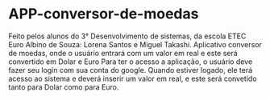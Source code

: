 # APP-conversor-de-moedas
Feito pelos alunos do 3° Desenvolvimento de sistemas, da escola ETEC Euro Albino de Souza: Lorena Santos e Miguel Takashi.
Aplicativo conversor de moedas, onde o usuário entrará com um valor em real e este será convertido em Dolar e Euro
Para ter o acesso a aplicação, o usuário deve fazer seu login com sua conta do google. Quando estiver logado, ele terá acesso ao sistema 
e deverá inserir um valor em real, e este será convetido tanto para Dolar como para Euro.
